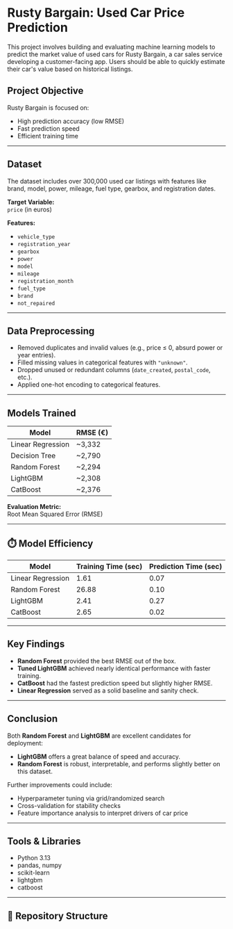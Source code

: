 # Rusty Bargain: Used Car Price Prediction

This project involves building and evaluating machine learning models to predict the market value of used cars for Rusty Bargain, a car sales service developing a customer-facing app. Users should be able to quickly estimate their car's value based on historical listings.

## Project Objective

Rusty Bargain is focused on:
- High prediction accuracy (low RMSE)
- Fast prediction speed
- Efficient training time

---

## Dataset

The dataset includes over 300,000 used car listings with features like brand, model, power, mileage, fuel type, gearbox, and registration dates.

**Target Variable:**  
`price` (in euros)

**Features:**
- `vehicle_type`
- `registration_year`
- `gearbox`
- `power`
- `model`
- `mileage`
- `registration_month`
- `fuel_type`
- `brand`
- `not_repaired`

---

## Data Preprocessing

- Removed duplicates and invalid values (e.g., price ≤ 0, absurd power or year entries).
- Filled missing values in categorical features with `"unknown"`.
- Dropped unused or redundant columns (`date_created`, `postal_code`, etc.).
- Applied one-hot encoding to categorical features.

---

## Models Trained

| Model                  | RMSE (€)     |
|-------------------------|--------------|
| Linear Regression      | ~3,332       |
| Decision Tree          | ~2,790       |
| Random Forest          | ~2,294       |
| LightGBM               | ~2,308       |
| CatBoost               | ~2,376       |

**Evaluation Metric:**  
Root Mean Squared Error (RMSE)

---

## ⏱️ Model Efficiency

| Model             | Training Time (sec) | Prediction Time (sec) |
|------------------|----------------------|------------------------|
| Linear Regression| 1.61                 | 0.07                   |
| Random Forest     | 26.88                | 0.10                   |
| LightGBM          | 2.41                 | 0.27                   |
| CatBoost          | 2.65                 | 0.02                   |

---

## Key Findings

- **Random Forest** provided the best RMSE out of the box.
- **Tuned LightGBM** achieved nearly identical performance with faster training.
- **CatBoost** had the fastest prediction speed but slightly higher RMSE.
- **Linear Regression** served as a solid baseline and sanity check.

---

## Conclusion

Both **Random Forest** and **LightGBM** are excellent candidates for deployment:
- **LightGBM** offers a great balance of speed and accuracy.
- **Random Forest** is robust, interpretable, and performs slightly better on this dataset.

Further improvements could include:
- Hyperparameter tuning via grid/randomized search
- Cross-validation for stability checks
- Feature importance analysis to interpret drivers of car price

---

## Tools & Libraries
- Python 3.13
- pandas, numpy
- scikit-learn
- lightgbm
- catboost

---

## 📁 Repository Structure

